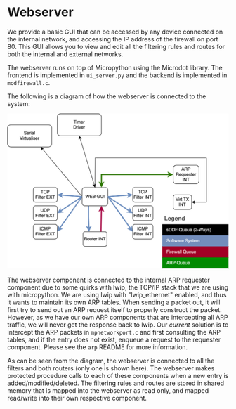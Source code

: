 # Webserver

We provide a basic GUI that can be accessed by any device connected on the internal network, and accessing
the IP address of the firewall on port 80. This GUI allows you to view and edit all the filtering rules
and routes for both the internal and external networks.

The webserver runs on top of Micropython using the Microdot library. The frontend is implemented in
`ui_server.py` and the backend is implemented in `modfirewall.c`.

The following is a diagram of how the webserver is connected to the system:

![](../images/firewall_webserver.svg)

The webserver component is connected to the internal ARP requester component due to some quirks with lwip,
the TCP/IP stack that we are using with micropython. We are using lwip with "lwip_ethernet" enabled, and thus
it wants to maintain its own ARP tables. When sending a packet out, it will first try to send out an ARP request
itself to properly construct the packet. However, as we have our own ARP components that are intercepting
all ARP traffic, we will never get the response back to lwip. Our *current* solution is to intercept the
ARP packets in `mpnetworkport.c` and first consulting the ARP tables, and if the entry does not exist, enqueue
a request to the requester component. Please see the `arp` README for more information.

As can be seen from the diagram, the webserver is connected to all the filters and both routers (only one is shown here).
The webserver makes protected procedure calls to each of these components when a new entry is added/modified/deleted. The
filtering rules and routes are stored in shared memory that is mapped into the webserver as read only, and mapped read/write
into their own respective component.